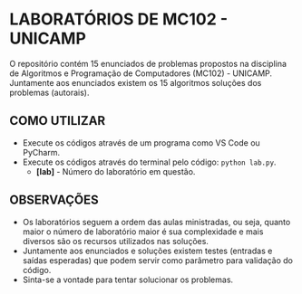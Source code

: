 # LABORATÓRIOS DE MC102 - UNICAMP

O repositório contém 15 enunciados de problemas propostos na disciplina de 
Algoritmos e Programação de Computadores (MC102) - UNICAMP.   
Juntamente aos enunciados existem os 15 algoritmos soluções dos problemas (autorais).

## COMO UTILIZAR

* Execute os códigos através de um programa como VS Code ou PyCharm.
* Execute os códigos através do terminal pelo código: `python lab.py`.
  * **[lab]** - Número do laboratório em questão.

## OBSERVAÇÕES

* Os laboratórios seguem a ordem das aulas ministradas, ou seja, quanto maior o número de laboratório maior é sua complexidade e mais diversos são os recursos utilizados nas soluções. 
* Juntamente aos enunciados e soluções existem testes (entradas e saídas esperadas) que podem servir como parâmetro para validação do código. 
* Sinta-se a vontade para tentar solucionar os problemas.
